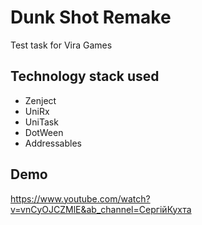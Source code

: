 # Dunk Shot Remake
Test task for Vira Games



## Technology stack used


- Zenject
- UniRx 
- UniTask
- DotWeen
- Addressables 

## Demo

https://www.youtube.com/watch?v=vnCyOJCZMlE&ab_channel=СергійКухта
